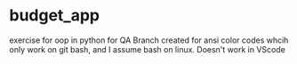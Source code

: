 # budget_app
exercise for oop in python for QA
Branch created for ansi color codes whcih only work on git bash, and I assume bash on linux. Doesn't work in VScode
